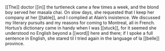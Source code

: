 [[The]] doctor [[in]] the turtleneck came a few times a week, and the blond boy served her masala chai. On slow days, she requested that I keep her company at her [[table]], and I complied at Alain’s insistence. We discussed my literary pursuits and my reasons for coming to Montreal, all in French. Hortus’s dictionary came in handy when I was [[stuck]], for it seemed she understood no English beyond a [[word]] here and there; if I spoke a full sentence in English, she stared til I tried again in the language of la [[belle]] province.